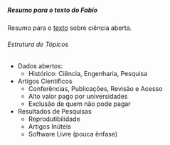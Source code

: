 ##### Resumo para o texto do Fabio 

Resumo para o
[texto](http://www.ime.usp.br/~kon/papers/ComputacaoBrasilKon2013.pdf) sobre
ciência aberta.

###### Estrutura de Tópicos
* Dados abertos:
    * Histórico: Ciência, Engenharia, Pesquisa
* Artigos Científicos
    * Conferências, Publicações, Revisão e Acesso
    * Alto valor pago por universidades
    * Exclusão de quem não pode pagar
* Resultados de Pesquisas
    * Reprodutibilidade
    * Artigos Inúteis
    * Software Livre (pouca ênfase)
